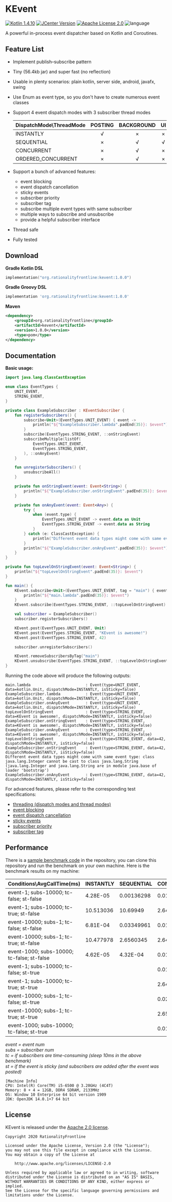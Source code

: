 # KEvent  
[![Kotlin 1.4.10](https://img.shields.io/badge/Kotlin-1.4.20-blue.svg)](http://kotlinlang.org) [![JCenter Version](https://img.shields.io/bintray/v/rationalityfrontline/kevent/kevent?label=JCenter)](https://bintray.com/rationalityfrontline/kevent/kevent) [![Apache License 2.0](https://img.shields.io/github/license/rationalityfrontline/kevent)](https://github.com/RationalityFrontline/kevent/blob/master/LICENSE) ![language](https://img.shields.io/badge/100%25-kotlin-orange)

A powerful in-process event dispatcher based on Kotlin and Coroutines.

## Feature List
* Implement publish–subscribe pattern
* Tiny (56.4kb jar) and super fast (no reflection)
* Usable in plenty scenarios: plain kotlin, server side, android, javafx, swing
* Use Enum as event type, so you don't have to create numerous event classes
* Support 4 event dispatch modes with 3 subscriber thread modes

  | DispatchMode\\ThreadMode | POSTING | BACKGROUND | UI |
  |--------------------------|:-------:|:----------:|:----:|
  | INSTANTLY                | √       | ×          | ×  |
  | SEQUENTIAL               | ×       | √          | √  |
  | CONCURRENT               | ×       | √          | ×  |
  | ORDERED\_CONCURRENT      | ×       | √          | ×  |
* Support a bunch of advanced features:
  * event blocking
  * event dispatch cancellation
  * sticky events
  * subscriber priority
  * subscriber tag
  * subscribe multiple event types with same subscriber
  * multiple ways to subscribe and unsubscribe
  * provide a helpful subscriber interface
* Thread safe
* Fully tested
 
## Download
**Gradle Kotlin DSL**
```kotlin
implementation("org.rationalityfrontline:kevent:1.0.0")
```
**Gradle Groovy DSL**
```groovy
implementation 'org.rationalityfrontline:kevent:1.0.0'
```
**Maven**
```xml
<dependency>
    <groupId>org.rationalityfrontline</groupId>
    <artifactId>kevent</artifactId>
    <version>1.0.0</version>
    <type>pom</type>
</dependency>
```

## Documentation
**Basic usage:**
```kotlin
import java.lang.ClassCastException

enum class EventTypes {
    UNIT_EVENT,
    STRING_EVENT,
}

private class ExampleSubscriber : KEventSubscriber {
    fun registerSubscribers() {
        subscribe<Unit>(EventTypes.UNIT_EVENT) { event ->
            println("${"ExampleSubscriber.lambda".padEnd(35)}: $event")
        }
        subscribe(EventTypes.STRING_EVENT, ::onStringEvent)
        subscribeMultiple(listOf(
            EventTypes.UNIT_EVENT,
            EventTypes.STRING_EVENT,
        ), ::onAnyEvent)
    }

    fun unregisterSubscribers() {
        unsubscribeAll()
    }

    private fun onStringEvent(event: Event<String>) {
        println("${"ExampleSubscriber.onStringEvent".padEnd(35)}: $event")
    }

    private fun onAnyEvent(event: Event<Any>) {
        try {
            when (event.type) {
                EventTypes.UNIT_EVENT -> event.data as Unit
                EventTypes.STRING_EVENT -> event.data as String
            }
        } catch (e: ClassCastException) {
            println("Different event data types might come with same event type: ${e.message}")
        }
        println("${"ExampleSubscriber.onAnyEvent".padEnd(35)}: $event")
    }
}

private fun topLevelOnStringEvent(event: Event<String>) {
    println("${"topLevelOnStringEvent".padEnd(35)}: $event")
}

fun main() {
    KEvent.subscribe<Unit>(EventTypes.UNIT_EVENT, tag = "main") { event ->
        println("${"main.lambda".padEnd(35)}: $event")
    }
    KEvent.subscribe(EventTypes.STRING_EVENT, ::topLevelOnStringEvent)

    val subscriber = ExampleSubscriber()
    subscriber.registerSubscribers()

    KEvent.post(EventTypes.UNIT_EVENT, Unit)
    KEvent.post(EventTypes.STRING_EVENT, "KEvent is awesome!")
    KEvent.post(EventTypes.STRING_EVENT, 42)

    subscriber.unregisterSubscribers()

    KEvent.removeSubscribersByTag("main")
    KEvent.unsubscribe(EventTypes.STRING_EVENT, ::topLevelOnStringEvent)
}
```
Running the code above will produce the following outputs:
```text
main.lambda                        : Event(type=UNIT_EVENT, data=kotlin.Unit, dispatchMode=INSTANTLY, isSticky=false)
ExampleSubscriber.lambda           : Event(type=UNIT_EVENT, data=kotlin.Unit, dispatchMode=INSTANTLY, isSticky=false)
ExampleSubscriber.onAnyEvent       : Event(type=UNIT_EVENT, data=kotlin.Unit, dispatchMode=INSTANTLY, isSticky=false)
topLevelOnStringEvent              : Event(type=STRING_EVENT, data=KEvent is awesome!, dispatchMode=INSTANTLY, isSticky=false)
ExampleSubscriber.onStringEvent    : Event(type=STRING_EVENT, data=KEvent is awesome!, dispatchMode=INSTANTLY, isSticky=false)
ExampleSubscriber.onAnyEvent       : Event(type=STRING_EVENT, data=KEvent is awesome!, dispatchMode=INSTANTLY, isSticky=false)
topLevelOnStringEvent              : Event(type=STRING_EVENT, data=42, dispatchMode=INSTANTLY, isSticky=false)
ExampleSubscriber.onStringEvent    : Event(type=STRING_EVENT, data=42, dispatchMode=INSTANTLY, isSticky=false)
Different event data types might come with same event type: class java.lang.Integer cannot be cast to class java.lang.String (java.lang.Integer and java.lang.String are in module java.base of loader 'bootstrap')
ExampleSubscriber.onAnyEvent       : Event(type=STRING_EVENT, data=42, dispatchMode=INSTANTLY, isSticky=false)
```
For advanced features, please refer to the corresponding test specifications:
* [threading (dispatch modes and thread modes)](https://github.com/RationalityFrontline/kevent/blob/master/src/test/kotlin/org/rationalityfrontline/kevent/ThreadingFeature.kt)
* [event blocking](https://github.com/RationalityFrontline/kevent/blob/master/src/test/kotlin/org/rationalityfrontline/kevent/EventBlockingFeature.kt)
* [event dispatch cancellation](https://github.com/RationalityFrontline/kevent/blob/master/src/test/kotlin/org/rationalityfrontline/kevent/EventCancellingFeature.kt)
* [sticky events](https://github.com/RationalityFrontline/kevent/blob/master/src/test/kotlin/org/rationalityfrontline/kevent/StickyEventFeature.kt)
* [subscriber priority](https://github.com/RationalityFrontline/kevent/blob/master/src/test/kotlin/org/rationalityfrontline/kevent/SubscriberPriorityFeature.kt)
* [subscriber tag](https://github.com/RationalityFrontline/kevent/blob/master/src/test/kotlin/org/rationalityfrontline/kevent/SubscriberTagFeature.kt)
## Performance
There is a [sample benchmark code](https://github.com/RationalityFrontline/kevent/blob/master/src/test/kotlin/org/rationalityfrontline/kevent/PerformanceBenchmark.kt) in the repository, 
you can clone this repository and run the benchmark on your own machine. Here is the benchmark results on my machine:

| Conditions\AvgCallTime(ms)                                    | INSTANTLY  | SEQUENTIAL  | CONCURRENT   | ORDERED\_CONCURRENT |
|------------------------------------------------|------------|-------------|--------------|---------------------|
| event\-1; subs\-10000; tc\-false; st\-false    | 4\.28E\-05 | 0\.00136298 | 0\.014001329 | 2\.0647497          |
| event\-1; subs\-10000; tc\-true; st\-false     | 10\.513036 | 10\.69949   | 2\.6430638   | 2\.8060534          |
| event\-10000; subs\-1; tc\-false; st\-false    | 6\.81E\-04 | 0\.03349961 | 0\.01899664  | 0\.025285339        |
| event\-10000; subs\-1; tc\-true; st\-false     | 10\.477978 | 2\.6560345  | 2\.6473286   | 2\.7563891          |
| event\-1000; subs\-10000; tc\-false; st\-false | 4\.62E\-05 | 4\.32E\-04  | 0\.014056747 | 0\.00546798         |
| event\-1; subs\-10000; tc\-false; st\-true     |            |             | 0\.01410701  |                     |
| event\-1; subs\-10000; tc\-true; st\-true      |            |             | 2\.6499982   |                     |
| event\-10000; subs\-1; tc\-false; st\-true     |            |             | 0\.02116017  |                     |
| event\-10000; subs\-1; tc\-true; st\-true      |            |             | 2\.65346     |                     |
| event\-1000; subs\-10000; tc\-false; st\-true  |            |             | 0\.01399993  |                     |
*event = event num<br>
subs = subscriber num<br>
tc = if subscribers are time-consuming (sleep 10ms in the above benchmark)<br>
st = if the event is sticky (and subscribers are added after the event was posted)*

```text
[Machine Info]
CPU: Intel(R) Core(TM) i5-6500 @ 3.20GHz (4C4T)
Memory: 8 + 4 = 12GB, DDR4 SDRAM, 2133MHz
OS: Window 10 Enterprise 64 bit version 1909
JDK: OpenJDK 14.0.1+7 64 bit
```

## License

KEvent is released under the [Apache 2.0 license](https://github.com/RationalityFrontline/kevent/blob/master/LICENSE).

```text
Copyright 2020 RationalityFrontline

Licensed under the Apache License, Version 2.0 (the "License");
you may not use this file except in compliance with the License.
You may obtain a copy of the License at

    http://www.apache.org/licenses/LICENSE-2.0

Unless required by applicable law or agreed to in writing, software
distributed under the License is distributed on an "AS IS" BASIS,
WITHOUT WARRANTIES OR CONDITIONS OF ANY KIND, either express or implied.
See the License for the specific language governing permissions and
limitations under the License.
```